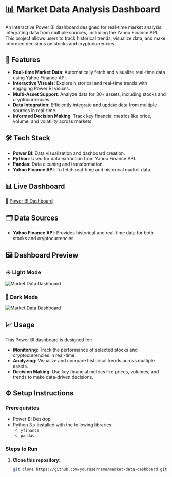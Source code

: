 # 📊 Market Data Analysis Dashboard

An interactive Power BI dashboard designed for real-time market analysis, integrating data from multiple sources, including the Yahoo Finance API. This project allows users to track historical trends, visualize data, and make informed decisions on stocks and cryptocurrencies.

## 🚀 Features

- **Real-time Market Data**: Automatically fetch and visualize real-time data using Yahoo Finance API.
- **Interactive Visuals**: Explore historical and real-time trends with engaging Power BI visuals.
- **Multi-Asset Support**: Analyze data for 30+ assets, including stocks and cryptocurrencies.
- **Data Integration**: Efficiently integrate and update data from multiple sources in real-time.
- **Informed Decision Making**: Track key financial metrics like price, volume, and volatility across markets.

## 🛠️ Tech Stack

- **Power BI**: Data visualization and dashboard creation.
- **Python**: Used for data extraction from Yahoo Finance API.
- **Pandas**: Data cleaning and transformation.
- **Yahoo Finance API**: To fetch real-time and historical market data.

## 📊 Live Dashboard

🔗 [Power BI Dashboard](https://app.powerbi.com/groups/me/reports/0fec8cee-44cc-4369-9827-cb8e473d7cbc/c598a918631d2b97a393?experience=power-bi)

## 🗂️ Data Sources

- **Yahoo Finance API**: Provides historical and real-time data for both stocks and cryptocurrencies.

## 🖼️ Dashboard Preview

### ☀️ Light Mode



![Market Data Dashboard](https://i.postimg.cc/Vvk5KyPR/Dashboard-image.png)


### 🌙 Dark Mode



![Market Data Dashboard](https://i.postimg.cc/HsjV5C2W/Dashboard-dark.png)

## 📈 Usage

This Power BI dashboard is designed for:
- **Monitoring**: Track the performance of selected stocks and cryptocurrencies in real-time.
- **Analyzing**: Visualize and compare historical trends across multiple assets.
- **Decision Making**: Use key financial metrics like prices, volumes, and trends to make data-driven decisions.

## ⚙️ Setup Instructions

### Prerequisites

- Power BI Desktop
- Python 3.x installed with the following libraries:
  - `yfinance`
  - `pandas`

### Steps to Run

1. **Clone this repository**:
   ```bash
   git clone https://github.com/yourusername/market-data-dashboard.git
